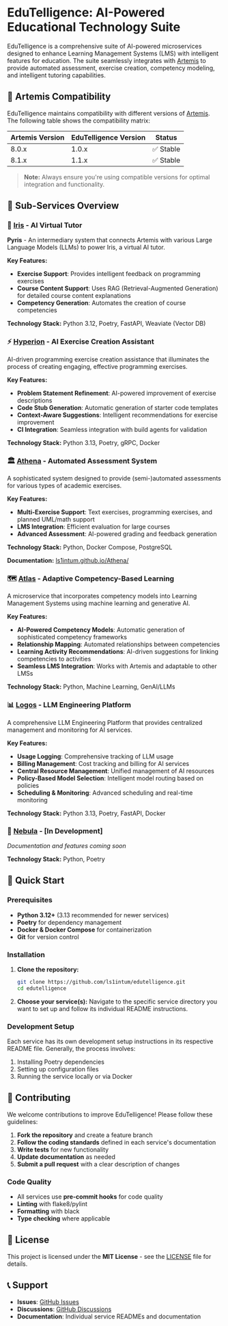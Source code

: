 # EduTelligence: AI-Powered Educational Technology Suite

EduTelligence is a comprehensive suite of AI-powered microservices designed to enhance Learning Management Systems (LMS) with intelligent features for education. The suite seamlessly integrates with [Artemis](https://github.com/ls1intum/Artemis) to provide automated assessment, exercise creation, competency modeling, and intelligent tutoring capabilities.

## 🔗 Artemis Compatibility

EduTelligence maintains compatibility with different versions of [Artemis](https://github.com/ls1intum/Artemis). The following table shows the compatibility matrix:

| Artemis Version | EduTelligence Version | Status    |
| --------------- | --------------------- | --------- |
| 8.0.x           | 1.0.x                 | ✅ Stable |
| 8.1.x           | 1.1.x                 | ✅ Stable |

> **Note:** Always ensure you're using compatible versions for optimal integration and functionality.

## 🚀 Sub-Services Overview

### 🤖 [Iris](./iris/) - AI Virtual Tutor

**Pyris** - An intermediary system that connects Artemis with various Large Language Models (LLMs) to power Iris, a virtual AI tutor.

**Key Features:**

- **Exercise Support**: Provides intelligent feedback on programming exercises
- **Course Content Support**: Uses RAG (Retrieval-Augmented Generation) for detailed course content explanations
- **Competency Generation**: Automates the creation of course competencies

**Technology Stack:** Python 3.12, Poetry, FastAPI, Weaviate (Vector DB)

### ⚡ [Hyperion](./hyperion/) - AI Exercise Creation Assistant

AI-driven programming exercise creation assistance that illuminates the process of creating engaging, effective programming exercises.

**Key Features:**

- **Problem Statement Refinement**: AI-powered improvement of exercise descriptions
- **Code Stub Generation**: Automatic generation of starter code templates
- **Context-Aware Suggestions**: Intelligent recommendations for exercise improvement
- **CI Integration**: Seamless integration with build agents for validation

**Technology Stack:** Python 3.13, Poetry, gRPC, Docker

### 🏛️ [Athena](./athena/) - Automated Assessment System

A sophisticated system designed to provide (semi-)automated assessments for various types of academic exercises.

**Key Features:**

- **Multi-Exercise Support**: Text exercises, programming exercises, and planned UML/math support
- **LMS Integration**: Efficient evaluation for large courses
- **Advanced Assessment**: AI-powered grading and feedback generation

**Technology Stack:** Python, Docker Compose, PostgreSQL

**Documentation:** [ls1intum.github.io/Athena/](https://ls1intum.github.io/Athena)

### 🗺️ [Atlas](./atlas/) - Adaptive Competency-Based Learning

A microservice that incorporates competency models into Learning Management Systems using machine learning and generative AI.

**Key Features:**

- **AI-Powered Competency Models**: Automatic generation of sophisticated competency frameworks
- **Relationship Mapping**: Automated relationships between competencies
- **Learning Activity Recommendations**: AI-driven suggestions for linking competencies to activities
- **Seamless LMS Integration**: Works with Artemis and adaptable to other LMSs

**Technology Stack:** Python, Machine Learning, GenAI/LLMs

### 📊 [Logos](./logos/) - LLM Engineering Platform

A comprehensive LLM Engineering Platform that provides centralized management and monitoring for AI services.

**Key Features:**

- **Usage Logging**: Comprehensive tracking of LLM usage
- **Billing Management**: Cost tracking and billing for AI services
- **Central Resource Management**: Unified management of AI resources
- **Policy-Based Model Selection**: Intelligent model routing based on policies
- **Scheduling & Monitoring**: Advanced scheduling and real-time monitoring

**Technology Stack:** Python 3.13, Poetry, FastAPI, Docker

### 🌌 [Nebula](./nebula/) - [In Development]

_Documentation and features coming soon_

**Technology Stack:** Python, Poetry

## 🚀 Quick Start

### Prerequisites

- **Python 3.12+** (3.13 recommended for newer services)
- **Poetry** for dependency management
- **Docker & Docker Compose** for containerization
- **Git** for version control

### Installation

1. **Clone the repository:**

   ```bash
   git clone https://github.com/ls1intum/edutelligence.git
   cd edutelligence
   ```

2. **Choose your service(s):**
   Navigate to the specific service directory you want to set up and follow its individual README instructions.

### Development Setup

Each service has its own development setup instructions in its respective README file. Generally, the process involves:

1. Installing Poetry dependencies
2. Setting up configuration files
3. Running the service locally or via Docker

## 🤝 Contributing

We welcome contributions to improve EduTelligence! Please follow these guidelines:

1. **Fork the repository** and create a feature branch
2. **Follow the coding standards** defined in each service's documentation
3. **Write tests** for new functionality
4. **Update documentation** as needed
5. **Submit a pull request** with a clear description of changes

### Code Quality

- All services use **pre-commit hooks** for code quality
- **Linting** with flake8/pylint
- **Formatting** with black
- **Type checking** where applicable

## 📄 License

This project is licensed under the **MIT License** - see the [LICENSE](LICENSE) file for details.

## 📞 Support

- **Issues**: [GitHub Issues](https://github.com/ls1intum/edutelligence/issues)
- **Discussions**: [GitHub Discussions](https://github.com/ls1intum/edutelligence/discussions)
- **Documentation**: Individual service READMEs and documentation